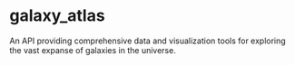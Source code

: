 # galaxy_atlas
An API providing comprehensive data and visualization tools for exploring the vast expanse of galaxies in the universe.
